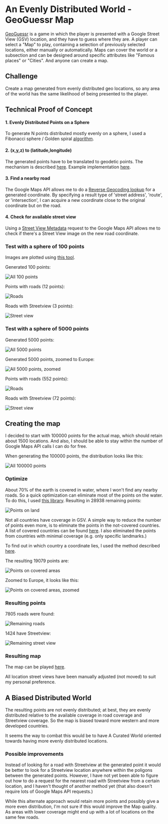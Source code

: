 # An Evenly Distributed World - GeoGuessr Map

[GeoGuessr](https://www.geoguessr.com/) is a game in which the player is presented with a Google Street View (GSV) location, and they have to guess where they are. A player can select a "Map" to play, containing a selection of previously selected locations, either manually or automatically. Maps can cover the world or a subsection and can be designed around specific attributes like "Famous places" or "Cities". And anyone can create a map.

## Challenge

Create a map generated from evenly distributed geo locations, so any area of the world has the same likelihood of being presented to the player.

## Technical Proof of Concept

#### 1. Evenly Distributed Points on a Sphere
To generate N points distributed mostly evenly on a sphere, I used a Fibonacci sphere / Golden spiral [algorithm](https://stackoverflow.com/questions/9600801/evenly-distributing-n-points-on-a-sphere).

#### 2. (x,y,z) to (latitude,longitude)
The generated points have to be translated to geodetic points. The mechanism is described [here](https://en.wikipedia.org/wiki/Geographic_coordinate_conversion#From_ECEF_to_geodetic_coordinates). Example implementation [here](https://stackoverflow.com/questions/56945401/converting-xyz-coordinates-to-longitutde-latitude-in-python).

#### 3. Find a nearby road
The Google Maps API allows me to do a [Reverse Geocoding lookup](https://developers.google.com/maps/documentation/geocoding/requests-reverse-geocoding) for a generated coordinate. By specifying a result type of 'street address', 'route', or 'intersection', I can acquire a new coordinate close to the original coordinate but on the road.

#### 4. Check for available street view
Using a [Street View Metadata](https://developers.google.com/maps/documentation/streetview/metadata) request to the Google Maps API allows me to check if there's a Street View image on the new road coordinate.

### Test with a sphere of 100 points

Images are plotted using [this tool](https://dwtkns.com/pointplotter/).

Generated 100 points:

![All 100 points](pics/plot-100-1-all.png)

Points with roads (12 points):

![Roads](pics/plot-100-2-found-road.png)

Roads with Streetview (3 points):

![Street view](pics/plot-100-3-street-view.png)

### Test with a sphere of 5000 points

Generated 5000 points:

![All 5000 points](pics/plot-5000-1-all.png)

Generated 5000 points, zoomed to Europe:

![All 5000 points, zoomed](pics/plot-5000-1-zoomed.png)

Points with roads (552 points):

![Roads](pics/plot-5000-2-found-road.png)

Roads with Streetview (72 points):

![Street view](pics/plot-5000-3-street-view.png)

## Creating the map

I decided to start with 100000 points for the actual map, which should retain about 1500 locations. And also, I should be able to stay within the number of Google Maps API calls I can do for free.

When generating the 100000 points, the distribution looks like this:

![All 100000 points](pics/plot-100000-1-all.png)

### Optimize

About 70% of the earth is covered in water, where I won't find any nearby roads. So a quick optimization can eliminate most of the points on the water. To do this, I used [this library](https://pypi.org/project/global-land-mask/). Resulting in 28938 remaining points:

![Points on land](pics/plot-100000-1-land.png)

Not all countries have coverage in GSV. A simple way to reduce the number of points even more, is to eliminate the points in the not-covered countries. A list of covered countries can be found [here](https://en.wikipedia.org/wiki/Coverage_of_Google_Street_View). I also eliminated the points from countries with minimal coverage (e.g. only specific landmarks.)

To find out in which country a coordinate lies, I used the method described [here](https://github.com/che0/countries).

The resulting 19079 points are:

![Points on covered areas](pics/plot-100000-1-covered.png)

Zoomed to Europe, it looks like this:

![Points on covered areas, zoomed](pics/plot-100000-1-zoomed.png)

### Resulting points

7805 roads were found:

![Remaining roads](pics/plot-100000-2-found-road.png)

1424 have Streetview:

![Remaining street view](pics/plot-100000-3-street-view.png)

### Resulting map

The map can be played [here](https://www.geoguessr.com/maps/62efb7153313664fc7c78260).

All location street views have been manually adjusted (not moved) to suit my personal preference.

## A Biased Distributed World

The resulting points are not evenly distributed; at best, they are evenly distributed relative to the available coverage in road coverage and Streetview coverage. So the map is biased toward more western and more developed countries.

It seems the way to combat this would be to have A Curated World oriented towards having more evenly distributed locations.

### Possible improvements

Instead of looking for a road with Streetview at the generated point it would be better to look for a Streetview location anywhere within the poligons between the generated points. However, I have not yet been able to figure out how to do a request for the nearest road with Streetview from a certain location, and I haven't thought of another method yet (that also doesn't require lots of Google Maps API requests.) 

While this alternate approach would retain more points and possibly give a more even distribution, I'm not sure if this would improve the Map quality. As areas with lower coverage might end up with a lot of locations on the same few roads.
